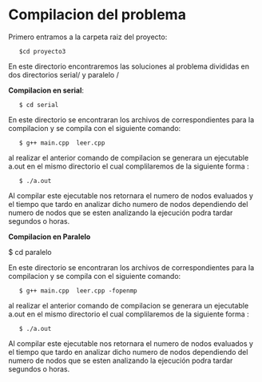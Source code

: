__Compilacion del problema__
=============================
Primero entramos a la carpeta raiz del proyecto:

       $cd proyecto3
        
En este directorio encontraremos las soluciones al problema divididas en dos directorios serial/ y paralelo /


__Compilacion en serial__:

       $ cd serial
       
En este directorio se encontraran los archivos de correspondientes para la compilacion y se compila con el siguiente comando:

       $ g++ main.cpp  leer.cpp 

al realizar el anterior comando de compilacion se generara un ejecutable a.out en el mismo directorio el cual complilaremos
de la siguiente forma :

       $ ./a.out

Al compilar este ejecutable nos retornara el numero de nodos evaluados y el tiempo que tardo en analizar dicho numero de nodos
dependiendo del numero de nodos que se esten analizando la ejecución podra tardar segundos o horas.



__Compilacion en Paralelo__

 $ cd paralelo
       
En este directorio se encontraran los archivos de correspondientes para la compilacion y se compila con el siguiente comando:

       $ g++ main.cpp  leer.cpp -fopenmp

al realizar el anterior comando de compilacion se generara un ejecutable a.out en el mismo directorio el cual complilaremos
de la siguiente forma :

       $ ./a.out
       
Al compilar este ejecutable nos retornara el numero de nodos evaluados y el tiempo que tardo en analizar dicho numero de nodos
dependiendo del numero de nodos que se esten analizando la ejecución podra tardar segundos o horas.

       



       
       
       
       

